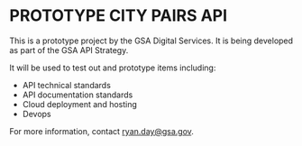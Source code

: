 # PROTOTYPE CITY PAIRS API
This is a prototype project by the GSA Digital Services. It is being developed as part of the GSA API Strategy. 

It will be used to test out and prototype items including:
- API technical standards
- API documentation standards
- Cloud deployment and hosting
- Devops

For more information, contact ryan.day@gsa.gov.

